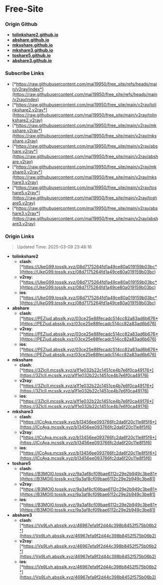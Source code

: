# Free-Site

### Origin Github

- [**tolinkshare2.github.io**](https://github.com/tolinkshare2/tolinkshare2.github.io)
- [**abshare.github.io**](https://github.com/abshare/abshare.github.io)
- [**mksshare.github.io**](https://github.com/mksshare/mksshare.github.io)
- [**mkshare3.github.io**](https://github.com/mkshare3/mkshare3.github.io)
- [**toshare5.github.io**](https://github.com/toshare5/toshare5.github.io)
- [**abshare3.github.io**](https://github.com/abshare3/abshare3.github.io)

### Subscribe Links

- [*https://raw.githubusercontent.com/mai19950/free_site/refs/heads/main/v2ray/index*](https://raw.githubusercontent.com/mai19950/free_site/refs/heads/main/v2ray/index)
- [*https://raw.githubusercontent.com/mai19950/free_site/main/v2ray/tolinkshare2.v2ray*](https://raw.githubusercontent.com/mai19950/free_site/main/v2ray/tolinkshare2.v2ray)
- [*https://raw.githubusercontent.com/mai19950/free_site/main/v2ray/mksshare.v2ray*](https://raw.githubusercontent.com/mai19950/free_site/main/v2ray/mksshare.v2ray)
- [*https://raw.githubusercontent.com/mai19950/free_site/main/v2ray/abshare.v2ray*](https://raw.githubusercontent.com/mai19950/free_site/main/v2ray/abshare.v2ray)
- [*https://raw.githubusercontent.com/mai19950/free_site/main/v2ray/mkshare3.v2ray*](https://raw.githubusercontent.com/mai19950/free_site/main/v2ray/mkshare3.v2ray)
- [*https://raw.githubusercontent.com/mai19950/free_site/main/v2ray/toshare5.v2ray*](https://raw.githubusercontent.com/mai19950/free_site/main/v2ray/toshare5.v2ray)
- [*https://raw.githubusercontent.com/mai19950/free_site/main/v2ray/abshare3.v2ray*](https://raw.githubusercontent.com/mai19950/free_site/main/v2ray/abshare3.v2ray)

### Origin Links

> Updated Time: 2025-03-09 23:48:16

- **tolinkshare2**
  - **clash**: [*https://UkeG99.tosslk.xyz/08d7175264fd1a49ce80a019159b03bc*](https://UkeG99.tosslk.xyz/08d7175264fd1a49ce80a019159b03bc)
  - **v2ray**: [*https://UkeG99.tosslk.xyz/08d7175264fd1a49ce80a019159b03bc*](https://UkeG99.tosslk.xyz/08d7175264fd1a49ce80a019159b03bc)
  - **ios**: [*https://UkeG99.tosslk.xyz/08d7175264fd1a49ce80a019159b03bc*](https://UkeG99.tosslk.xyz/08d7175264fd1a49ce80a019159b03bc)
- **abshare**
  - **clash**: [*https://PEZiud.absslk.xyz/03ce25e88fecadc514cc82a83ad6b676*](https://PEZiud.absslk.xyz/03ce25e88fecadc514cc82a83ad6b676)
  - **v2ray**: [*https://PEZiud.absslk.xyz/03ce25e88fecadc514cc82a83ad6b676*](https://PEZiud.absslk.xyz/03ce25e88fecadc514cc82a83ad6b676)
  - **ios**: [*https://PEZiud.absslk.xyz/03ce25e88fecadc514cc82a83ad6b676*](https://PEZiud.absslk.xyz/03ce25e88fecadc514cc82a83ad6b676)
- **mksshare**
  - **clash**: [*https://3ZlcII.mcsslk.xyz/a1f1e032b22c1451ce4b7e6f0ca49176*](https://3ZlcII.mcsslk.xyz/a1f1e032b22c1451ce4b7e6f0ca49176)
  - **v2ray**: [*https://3ZlcII.mcsslk.xyz/a1f1e032b22c1451ce4b7e6f0ca49176*](https://3ZlcII.mcsslk.xyz/a1f1e032b22c1451ce4b7e6f0ca49176)
  - **ios**: [*https://3ZlcII.mcsslk.xyz/a1f1e032b22c1451ce4b7e6f0ca49176*](https://3ZlcII.mcsslk.xyz/a1f1e032b22c1451ce4b7e6f0ca49176)
- **mkshare3**
  - **clash**: [*https://ICcAya.mcsslk.xyz/b13456ee093766fc2da6f20c11e8f5f6*](https://ICcAya.mcsslk.xyz/b13456ee093766fc2da6f20c11e8f5f6)
  - **v2ray**: [*https://ICcAya.mcsslk.xyz/b13456ee093766fc2da6f20c11e8f5f6*](https://ICcAya.mcsslk.xyz/b13456ee093766fc2da6f20c11e8f5f6)
  - **ios**: [*https://ICcAya.mcsslk.xyz/b13456ee093766fc2da6f20c11e8f5f6*](https://ICcAya.mcsslk.xyz/b13456ee093766fc2da6f20c11e8f5f6)
- **toshare5**
  - **clash**: [*https://B3MOl0.tosslk.xyz/9a3af8cf09bae6112c29e2b949c3be81*](https://B3MOl0.tosslk.xyz/9a3af8cf09bae6112c29e2b949c3be81)
  - **v2ray**: [*https://B3MOl0.tosslk.xyz/9a3af8cf09bae6112c29e2b949c3be81*](https://B3MOl0.tosslk.xyz/9a3af8cf09bae6112c29e2b949c3be81)
  - **ios**: [*https://B3MOl0.tosslk.xyz/9a3af8cf09bae6112c29e2b949c3be81*](https://B3MOl0.tosslk.xyz/9a3af8cf09bae6112c29e2b949c3be81)
- **abshare3**
  - **clash**: [*https://Vp9Lvh.absslk.xyz/46967efa9f2d44c398b8452f575b06b2*](https://Vp9Lvh.absslk.xyz/46967efa9f2d44c398b8452f575b06b2)
  - **v2ray**: [*https://Vp9Lvh.absslk.xyz/46967efa9f2d44c398b8452f575b06b2*](https://Vp9Lvh.absslk.xyz/46967efa9f2d44c398b8452f575b06b2)
  - **ios**: [*https://Vp9Lvh.absslk.xyz/46967efa9f2d44c398b8452f575b06b2*](https://Vp9Lvh.absslk.xyz/46967efa9f2d44c398b8452f575b06b2)
